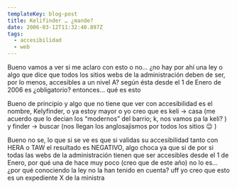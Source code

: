 ```yaml
---
templateKey: blog-post
title: Kelifinder … ¿mande?
date: 2006-03-12T11:32:40.897Z
tags:
  - accesibilidad
  - web
---
```

Bueno vamos a ver si me aclaro con esto o no… ¿no hay por ahí una ley o algo que dice que todos los sitios webs de la administración deben de ser, por lo menos, accesibles a un nivel A? según ésta desde el 1 de Enero de 2006 es ¿obligatorio? entonces… qué es esto

Bueno de principio y algo que no tiene que ver con accesibilidad es el nombre, Kelyfinder, o ya estoy mayor o yo creo que es keli -> casa (me acuerdo que lo decian los “modernos” del barrio; k, nos vamos pa la keli? ) y finder -> buscar (nos llegan los anglosajismos por todos los sitios 😉 )

Bueno no se, lo que si se ve es que si validas su accesibilidad tanto con HERA o TAW el resultado es NEGATIVO, algo choca ya que si de por si todas las webs de la administración tienen que ser accesibles desde el 1 de Enero, por qué una de hace muy poco (creo que de este año) no lo es… ¿por qué conociendo la ley no la han tenido en cuenta? uff yo creo que esto es un expediente X de la ministra 